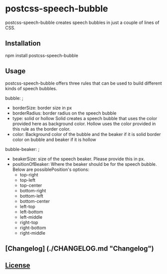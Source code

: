 # postcss-speech-bubble
postcss-speech-bubble creates speech bubbles in just a couple of lines of CSS.

## Installation
npm install postcss-speech-bubble

## Usage
postcss-speech-bubble offers three rules that can be used to build different kinds of speech bubbles.

bubble: <borderSize> <borderRadius> <type> <color>;
* borderSize: border size in px
* borderRadius: border radius on the speech bubble
* type:
    solid or hollow
    Solid creates a speech bubble that uses the color provided here
    as background color.
    Hollow uses the color provided in this rule as the border color.
* color:
    Background color of the bubble and the beaker if it is solid
    border color on bubble and beaker if it is hollow

bubble-beaker: <beakerSize> <positionOfBeaker>;
* beakerSize: size of the speech beaker. Please provide this in px.
* positionOfBeaker: Where the beaker should be for the speech bubble. Below are possiblePosition's options:
  * top-right
  * top-left
  * top-center
  * bottom-right
  * bottom-left
  * bottom-center
  * left-top
  * left-bottom
  * left-middle
  * right-top
  * right-bottom
  * right-middle

## [Changelog] (./CHANGELOG.md "Changelog")
## [License](./LICENSE "License")
